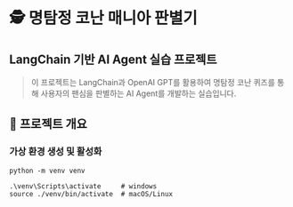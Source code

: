 # 🕵️ 명탐정 코난 매니아 판별기

## LangChain 기반 AI Agent 실습 프로젝트

> 이 프로젝트는 LangChain과 OpenAI GPT를 활용하여 명탐정 코난 퀴즈를 통해 사용자의 팬심을 판별하는 AI Agent를 개발하는 실습입니다.

## 📁 프로젝트 개요

### 가상 환경 생성 및 활성화

```unix
python -m venv venv

.\venv\Scripts\activate     # windows
source ./venv/bin/activate  # macOS/Linux

```
